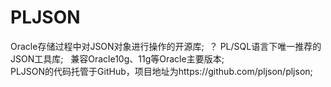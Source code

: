 # PLJSON 
Oracle存储过程中对JSON对象进行操作的开源库;  ？
PL/SQL语言下唯一推荐的JSON工具库;  
兼容Oracle10g、11g等Oracle主要版本;  
PLJSON的代码托管于GitHub，项目地址为https://github.com/pljson/pljson;  


